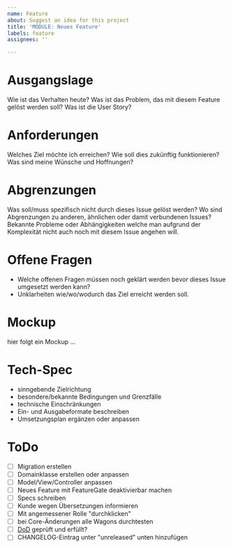 ```yaml
---
name: Feature
about: Suggest an idea for this project
title: 'MODULE: Neues Feature'
labels: feature
assignees: ''

---
```


# Ausgangslage
Wie ist das Verhalten heute?
Was ist das Problem, das mit diesem Feature gelöst werden soll?
Was ist die User Story?

# Anforderungen
Welches Ziel möchte ich erreichen?
Wie soll dies zukünftig funktionieren?
Was sind meine Wünsche und Hoffnungen?

# Abgrenzungen
Was soll/muss spezifisch nicht durch dieses Issue gelöst werden?
Wo sind Abgrenzungen zu anderen, ähnlichen oder damit verbundenen Issues?
Bekannte Probleme oder Abhängigkeiten welche man aufgrund der Komplexität nicht auch noch mit diesem Issue angehen will.

# Offene Fragen
- Welche offenen Fragen müssen noch geklärt werden bevor dieses Issue umgesetzt werden kann?
- Unklarheiten wie/wo/wodurch das Ziel erreicht werden soll.

# Mockup

hier folgt ein Mockup ...

# Tech-Spec

- sinngebende Zielrichtung
- besondere/bekannte Bedingungen und Grenzfälle
- technische Einschränkungen
- Ein- und Ausgabeformate beschreiben
- Umsetzungsplan ergänzen oder anpassen

# ToDo

- [ ] Migration erstellen
- [ ] Domainklasse erstellen oder anpassen
- [ ] Model/View/Controller anpassen
- [ ] Neues Feature mit FeatureGate deaktivierbar machen
- [ ] Specs schreiben
- [ ] Kunde wegen Übersetzungen informieren
- [ ] Mit angemessener Rolle "durchklicken"
- [ ] bei Core-Änderungen alle Wagons durchtesten
- [ ] [DoD](https://github.com/hitobito/hitobito/blob/master/doc/developer/process/definition_of_done.md) geprüft und erfüllt?
- [ ] CHANGELOG-Eintrag unter "unreleased" unten hinzufügen
